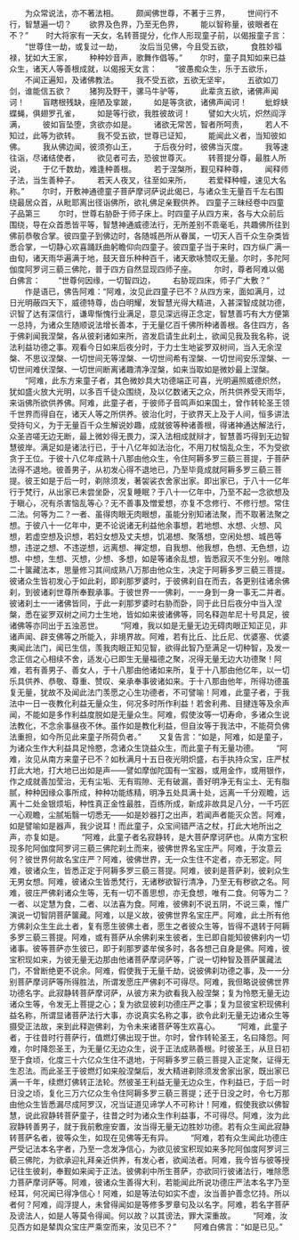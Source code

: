 <!-- { "loadSidebar": true } -->
　　为众常说法，亦不著法相。
　　颇闻佛世尊，不著于三界，
　　世间行不行，智慧遍一切？
　　欲界及色界，乃至无色界，
　　能以智称量，彼眼者在不？”
　　时大将家有一天女，名转菩提分，化作人形现童子前，以偈报童子言：
　　“世尊住一劫，或复过一劫，
　　汝后当见佛，今且受五欲，
　　食胜妙福禄，犹如大王家，
　　种种妙音声，歌舞作倡等。”
　　尔时，童子具知如来已益众生，诸天人等善根成就，以偈报天女言：
　　“彼愚痴众生，乐于五欲乐，
　　不闻正遍知，及诸佛教法。
　　我不受五欲，五欲无坚牢，
　　五欲如刀剑，谁能信五欲？
　　猪狗及野干，骡马牛驴等，
　　此辈贪五欲，诸佛声闻诃！
　　盲瞎根残缺，痤陋及挛跛，
　　如是等贪欲，诸佛声闻诃！
　　蚍蜉蛱蝶蝇，俱翅罗孔雀，
　　如是等行欲，我胜彼故诃！
　　譬如大火坑，炽然阎浮满，
　　彼如盲坠堕，贪欲亦如是。
　　诸欲无常苦，智者所呵责，
　　若人不知过，此等为欲转。
　　我不受五欲，世尊已证知，
　　能闻此义者，当知彼如佛。
　　我从佛边闻，彼须弥山王，
　　于后夜分时，彼佛当灭度。
　　我等速往诣，尽诸结使者，
　　欲见者可去，恐彼世尊灭。
　　转菩提分尊，最胜人所说，
　　于亿千数劫，难逢种善根。
　　若于涅槃所，觐见释种尊，
　　闻释师子法，当生善种子。
　　若天人夜叉，往至如来所，
　　若爱释种幢，速见大名称。”
　　尔时，开敷神通德童子菩萨摩诃萨说此偈已，与诸众生无量百千左右围绕最居众首，从毗耶离出径诣佛所，欲礼佛足亲觐供养。
四童子三昧经卷中四童子品第三
　　尔时，世尊右胁卧于师子床上。时四童子从四方来，各与大众前后围绕，导在众首悉皆平等，智慧神通威德法行，无所差别不乖毫毛，共趣佛所往到佛前恭敬合掌。彼四童子到佛边时，各随城邑所从眷属，一切天人百千众生杂类皆悉合掌，一切静心欢喜踊跃曲躬瞻仰向四童子。彼四童子当于来时，四方纵广满一由旬，诸天雨华遍满于地，鼓天音乐种种百千，诸天歌咏赞叹无量。尔时，多陀阿伽度阿罗诃三藐三佛陀，普于四方自然显现四师子座。
　　尔时，尊者阿难以偈白佛言：
　　“世尊何因缘，一切智四边，
　　右胁现四床，师子广大敷？”
　　作是语已，佛告阿难：“阿难，汝见此四童子已不？从四方来，面如满月，过日光明蔽四天下，威德特尊，齿白明耀，发智慧光得大精进，入甚深智成就功德，识智了达有深信行，谦卑惭愧行业满足，意见深远得正念定，智慧善巧有大方便第一总持，为诸众生随顺说法增长善本，于无量亿百千佛所种诸善根。各住四方，各于佛刹闻我涅槃，各从彼刹诸如来所，咨发启请生此刹土，欲闻见我及我名称，说法利益功德之事。观看今日如来后夜分时，于力士生地娑罗双树间，当入无余涅槃、不思议涅槃、一切世间无等涅槃、一切世间希有涅槃、一切世间安乐涅槃、一切世间难伏涅槃、一切世间断离诸趣清净涅槃，如来当取如是微妙最上涅槃。
　　“阿难，此东方来童子者，其色微妙具大功德端正可喜，光明遍照威德炽然，犹如盛火放大光明，以多百千徒众围绕，及以亿数诸天之众，所共供养受天雨华，来诣佛所欲供养佛。阿难，此童子者，于彼师子音鸣声如来国土，曾作转轮圣王领千世界而得自在，诸天人等之所供养。彼治化时，于欲界天上及于人间，恒多讲法受持句义，为于无量百千众生解说妙趣，成就彼等种诸善根，得诸神通达解法行，众圣咨嗟无边无断，最上微妙得无畏力，深入法相成就辩才，智慧善巧得到无边智慧彼岸。满足如是诸法行已，于十八亿年如法治化，不用刀杖恼乱众生，不为受欲贪于王位。于彼十八亿年成熟十八那由他众生，令住阿耨多罗三藐三菩提，于菩萨法得不退地。彼善男子，从初发心得不退地已，乃至毕竟成就阿耨多罗三藐三菩提。彼王如是于后一时，剃除须发，著袈裟衣舍家出家。即出家已，于八十一亿年行于梵行，从出家已未尝坐卧，况复睡眠？于八十一亿年中，乃至不起一念欲想及于瞋心，况有杀害恼乱等心？无不善事及憎爱想，亦复不念修行、不修行想。常住二法。何等为二？一者、虽得肉眼无肉眼想，虽能分别知诸法聚，而不取著法聚之想。于彼八十一亿年中，更不论说诸无利益他余事想，若地想、水想、火想、风想，若虚空想及识想，若妇女想及丈夫想，饥渴想、聚落想，空闲处想、城邑等想，违逆之想、不违逆想，远离想、禅定想，自我想、他我想，色想、无色想，边想、中想，生想、灭想，少想、多想，如是等诸余乱想，皆悉寂灭不生分别。唯除二十箧藏法本，思量修习其间成熟八万那由他众生，决定于阿耨多罗三藐三菩提。彼诸众生皆初发心于如此刹，即刹那罗婆时，于彼佛刹自在而去，各更别往诸余佛刹，到彼诸刹世尊所奉觐承事。于彼世界一一佛刹，一一身到一身一事无二并者。彼诸刹土一一诸佛皆同，于此一刹那罗婆时右胁而卧，同于此日后夜分中当入涅槃，悉在娑罗双树之间力士生地，皆如如来彼诸佛等，同名释迦牟尼十号具足，彼诸佛等亦同出于五浊恶世。
　　“阿难，我以如是无量无边无碍肉眼正知正见，非诸声闻、辟支佛等之所能入，非境界故。阿难，若有比丘、比丘尼、优婆塞、优婆夷闻此法门，闻已生信，羡我肉眼正知见智，欲得此智乃至满足一切种智，及发一念正信之心相续不舍，适发心已即生无量福德之聚，况得无量无边大功德聚！阿难，若有善男子、善女人，于十八那由他诸如来所，复于十八那由他亿年，以一切乐具供养、恭敬、尊重、赞叹、亲承奉事彼诸如来。于十八那由他年，所得功德虽复无量，犹故不及闻此法门羡愿之心生功德者，不可譬喻！阿难，此童子者，于我法中一日一夜教化利益无量众生，何况多时所作利益！若舍利弗、目揵连等及余声闻，不能如是多作利益度脱如是无量众生。阿难，假使汝等一切寿命，多诸众生说法教化，不念余事昼夜不休。虽作如是教化利益，但自汝等于我法中，不能荷负佛法重担，如今所见此来童子所荷负者。”
　　又复告言：“如是，阿难，如是童子，为诸众生作大利益具足怜愍，念诸众生饶益众生，而此童子有无量功德。
　　“阿难，汝见从南方来童子已不？如秋满月十五日夜光明炽盛，右手执持众宝，庄严杖打此大地，打大地已出如是声——譬如摩伽陀国有一宝器，或用金作，或用银作，作之成就善加莹治，无有尘垢、无有瑕隙、无有破漏，善好明净无有尘土、无有脂腻，种种因缘众事所成，种种功能练精，明净五处具满十处，远离一千分观瞻，远离十二处金银烦垢，种性真正金性最胜，百练所成，新成非故具足八分，一千巧匠一心观瞻，尘腻垢翳一切悉无——如是妙器打之出声，若闻声者能灭众苦。阿难，如是譬喻如是器声，我少说耳！而此童子，众宝间错严洁之杖，打此大地所出之声，亦复如是。
　　“阿难，此童子者名寂静转，是大菩萨摩诃萨也。从南方宝积现多陀阿伽度阿罗诃三藐三佛陀刹土而来，彼佛世界名宝庄严。阿难，于汝意云何？彼世界何故名宝庄严？阿难，彼佛世界，无一众生住不定者，亦无邪定。阿难，彼诸众生，皆悉正定于阿耨多罗三藐三菩提。阿难，彼刹是菩萨刹，彼刹众生无男女想。阿难，彼诸众生皆悉梵行，无诸秽欲智行清净，乃至无有秽欲之名。阿难，彼庄严佛刹诸众生等，无有一切不善思想，亦无食想，唯有二食。何等为二？一者、以定慧为食，二者、以法喜为食。阿难，彼佛刹不说五阴，不说三乘，惟广演说一切智阴菩萨箧藏。阿难，以是义故，彼佛世界名宝庄严。阿难，此土所有他方佛刹众生生此土者，复有愿生彼佛土者，愿生之者彼众生等，皆得不退转于阿耨多罗三藐三菩提。阿难，或有菩萨从余佛刹来生彼者，生已即自能知彼佛刹内一切诸事。彼等菩萨亦生彼已，即于刹那罗婆牟侯多时，各各想己自身是佛。阿难，彼宝积现如来，为彼无量无边那由他诸菩萨摩诃萨等，广说一切种智及菩萨箧藏法门，不曾断绝更不说余。阿难，假使我于无量千劫，说彼佛刹功德之事，及一一分别菩萨摩诃萨等所得胜法，所谓发愿庄严佛刹不可得尽。阿难，我但略说彼佛世界功德名字。此寂静转菩萨摩诃萨，从彼方来为欲看我入般涅槃；复为怜愍无量无边诸众生等，令发无上菩提之心；复为欲显彼刹功德庄严之事；复为显彼宝积现佛利益名称，所谓显诸菩萨法行大事，亦说真实名称之事，欲令此刹无量无边诸众生等摄受正法故，来到此释迦佛刹，为令未来诸菩萨等生欢喜心。
　　“阿难，此童子者，于往昔时行菩萨行，值燃灯佛出现于世。尔时，曾作转轮圣王，名曰降怨。阿难，尔时降怨圣王，为无量亿无边众生，说于正法成熟善根。时彼圣王，从旦日初至于食顷，化度三十六亿众生住不退地，于阿耨多罗三藐三菩提入正定聚，证得无生忍法。而此圣王于彼燃灯如来般涅槃后，发大精进剃除须发舍家出家，既出家已满一千年，续燃灯佛转正法轮。然彼圣王利益无量无边众生，作利益已，于后一时日没之顷，复化三万六亿众生令住阿耨多罗三藐三菩提；还于日没之时，令七万那由他众生皆悉漏尽成阿罗汉，况当证道见谛学人不可称计！阿难，假使我欲以佛智慧，说此寂静转菩萨童子，往昔之时为诸众生作利益事，不可得尽。阿难，汝为此寂静转善男子，就于我前敷座安置，汝当得无量无边胜妙功德。若有众生闻此寂静转菩萨名者，彼等众生，如现在见佛等无有异。
　　“阿难，若有众生闻此功德庄严受记法本名字者，乃至一念发净信心，为欲见彼宝积现如来多陀阿伽度阿罗诃三藐三佛陀，为欲承迎礼拜亲近供养，有发心者，欲闻法者。阿难，我今皆与彼等授记往生彼刹，奉觐如来闻于正法。彼佛刹中所生菩萨，亦欲同行彼诸法行，唯除愿力菩萨摩诃萨等。阿难，彼诸众生善得大利，若能闻此所说功德庄严法本名字乃至经耳，何况闻已得净信心！阿难，如是等法句如实不虚，汝当善护善念忆持。所以者何？阿难，阎浮提人，未曾得闻如是等修多罗章句及以名字。阿难，若名字菩萨及谤法人，如是人等莫令得闻。何以故？以其谤法，罪大深重故。
　　“阿难，汝见西方如是辇舆众宝庄严乘空而来，汝见已不？”
　　阿难白佛言：“如是已见。”
